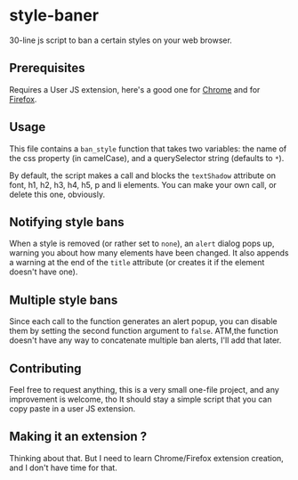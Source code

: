 # style-baner
30-line js script to ban a certain styles on your web browser.

## Prerequisites
Requires a User JS extension, here's a good one for [Chrome](https://chrome.google.com/webstore/detail/user-javascript-and-css/nbhcbdghjpllgmfilhnhkllmkecfmpld) and for [Firefox](https://addons.mozilla.org/fr/firefox/addon/custom-style-script).

## Usage
This file contains a `ban_style` function that takes two variables: the name of the css property (in camelCase), and a querySelector string (defaults to `*`).

By default, the script makes a call and blocks the `textShadow` attribute on font, h1, h2, h3, h4, h5, p and li elements.
You can make your own call, or delete this one, obviously.

## Notifying style bans
When a style is removed (or rather set to `none`), an `alert` dialog pops up, warning you about how many elements have been changed. It also appends a warning at the end of the `title` attribute (or creates it if the element doesn't have one).

## Multiple style bans
Since each call to the function generates an alert popup, you can disable them by setting the second function argument to `false`.
ATM,the function doesn't have any way to concatenate multiple ban alerts, I'll add that later.

## Contributing 
Feel free to request anything, this is a very small one-file project, and any improvement is welcome, tho It should stay a simple script that you can copy paste in a user JS extension.

## Making it an extension ?
Thinking about that. But I need to learn Chrome/Firefox extension creation, and I don't have time for that.
